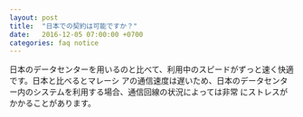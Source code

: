 ```yaml
---
layout: post
title:  "日本での契約は可能ですか？"
date:   2016-12-05 07:00:00 +0700
categories: faq notice
---
```

日本のデータセンターを用いるのと比べて、利用中のスピードがずっと速く快適です。日本と比べるとマレーシ アの通信速度は遅いため、日本のデータセンター内のシステムを利用する場合、通信回線の状況によっては非常 にストレスがかかることがあります。